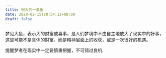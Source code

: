 ```yaml
---
title: 很大的一条鱼
date: 2020-02-15T20:54:12+08:00
draft: false
---
```


梦见大鱼，表示大的财富或喜事，是人们梦境中不由自主地放大了现实中的好事，这些可能不是具体的财富，而是精神层面上的收获，或是一次很好的机遇。

提醒梦者在现实中一定要慎重把握，不可错过良机.